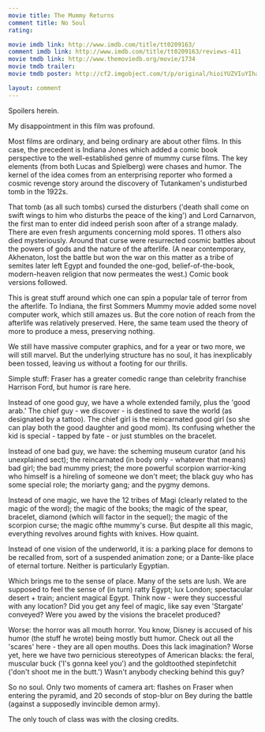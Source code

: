 ```yaml
---
movie title: The Mummy Returns
comment title: No Soul
rating: 

movie imdb link: http://www.imdb.com/title/tt0209163/
comment imdb link: http://www.imdb.com/title/tt0209163/reviews-411
movie tmdb link: http://www.themoviedb.org/movie/1734
movie tmdb trailer: 
movie tmdb poster: http://cf2.imgobject.com/t/p/original/hioiYUZVIuYIhagDGhIAjyNEUu0.jpg

layout: comment
---
```


Spoilers herein.

My disappointment in this film was profound.

Most films are ordinary, and being ordinary are about other films. In this case, the precedent is Indiana Jones which added a comic book perspective to the well-established genre of mummy curse films. The key elements (from both Lucas and Spielberg) were chases and humor. The kernel of the idea comes from an enterprising reporter who formed a cosmic revenge story around the discovery of Tutankamen's undisturbed tomb in the 1922s.

That tomb (as all such tombs) cursed the disturbers ('death shall come on swift wings to him who disturbs the peace of the king') and Lord Carnarvon, the first man to enter did indeed perish soon after of a strange malady. There are even fresh arguments concerning mold spores. 11 others also died mysteriously. Around that curse were resurrected cosmic battles about the powers of gods and the nature of the afterlife. (A near contemporary, Akhenaton, lost the battle but won the war on this matter as a tribe of semites later left Egypt and founded the one-god, belief-of-the-book, modern-heaven religion that now permeates the west.) Comic book versions followed.

This is great stuff around which one can spin a popular tale of terror from the afterlife. To Indiana, the first Sommers Mummy movie added some novel computer work, which still amazes us. But the core notion of reach from the afterlife was relatively preserved. Here, the same team used the theory of more to produce a mess, preserving nothing.

We still have massive computer graphics, and for a year or two more, we will still marvel. But the underlying structure has no soul, it has inexplicably been tossed, leaving us without a footing for our thrills.

Simple stuff: Fraser has a greater comedic range than celebrity franchise Harrison Ford, but humor is rare here.

Instead of one good guy, we have a whole extended family, plus the 'good arab.' The chief guy - we discover - is destined to save the world (as designated by a tattoo). The chief girl is the reincarnated good girl (so she can play both the good daughter and good mom). Its confusing whether the kid is special - tapped by fate - or just stumbles on the bracelet.

Instead of one bad guy, we have: the scheming museum curator (and his unexplained sect); the reincarnated (in body only -  whatever that means) bad girl; the bad mummy priest; the more powerful scorpion warrior-king who himself is a hireling of someone we don't meet; the black guy who has some special role; the moriarty gang; and the pygmy demons.

Instead of one magic, we have the 12 tribes of  Magi (clearly related to the magic of the word); the magic of the books; the magic of the spear, bracelet, diamond (which will factor in the sequel); the magic of the scorpion curse; the magic ofthe mummy's curse. But despite all this magic, everything revolves around fights with knives. How quaint.

Instead of one vision of the underworld, it is: a parking place for demons to be recalled from, sort of a suspended animation zone; or a Dante-like place of eternal torture. Neither is particularly Egyptian.

Which brings me to the sense of place. Many of the sets are lush. We are supposed to feel the sense of (in turn) ratty Egypt; lux London; spectacular desert + train; ancient magical Egypt. Think now - were they successful with any location? Did you get any feel of magic, like say even 'Stargate' conveyed? Were you awed by the visions the bracelet produced?

Worse: the horror was all mouth horror. You know, Disney is accused of his humor (the stuff he wrote) being mostly butt humor. Check out all the 'scares' here - they are all open mouths. Does this lack imagination? Worse yet, here we have two pernicious stereotypes of American blacks: the feral, muscular buck ('I's gonna keel you') and the goldtoothed stepinfetchit ('don't shoot me in the butt.') Wasn't anybody checking behind this guy?

So no soul. Only two moments of camera art: flashes on Fraser when entering the pyramid, and 20 seconds of stop-blur on Bey during the battle (against a supposedly invincible demon army).

The only touch of class was with the closing credits.